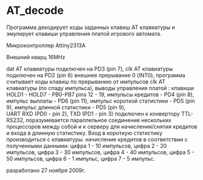 # AT_decode
Программа декодирует коды заданных клавиш АТ клавиатуры и эмулирует клавиши управления платой игрового автомата.

Микроконтроллер Attiny2313А

Внешний кварц 16MHz

dat AT клавиатуры подключен на PD3 (pin 7),
clk AT клавиатуры подключен на PD2 (pin 6) внешнее прерывание 0 (INT0),
программа считывает коды клавиш по прерыванию от импульсов clk AT клавиатуры (по спаду импульса),
выводы управления платой : 
	клавиши HOLD1 -  HOLD7	- PB0-PB7 pins 12 - 19,
	импульсы кредитов	- PD4 (pin 8),
	импульс выплаты		- PD6 (pin 11),
	импульс короткой статистики - PD5 (pin 9),
	импульс длинной статистики  - PD5 (pin 9),					  
UART RXD (PD0 - pin 2), TXD (PD1 - pin 3) подключен к конвертору TTL-RS232, 
поразумевается параллельное соединение нескольких процессоров между собой и к серверу
для начисления/снятия кредитов и входа в длинную статистику. Вход в короткую статистику 
производиться с клавиатуры.
начисление кредитов в соответствии с полученными данными: 
цифра 1 - 10 импульсов,
цифра 2 - 20 импульсов,
цифра 3 - 30 импульсов,
цифра 4 - 40 импульсов,
цифра 5 - 50 импульсов,
цифра 6 - 1 импульс,
цифра 7 - 5 импульс.

разработано 27 ноября 2009г.
